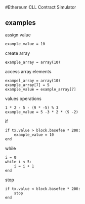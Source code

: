 #Ethereum CLL Contract Simulator

## examples


assign value

```
example_value = 10
```

create array

```
example_array = array(10)
```


access array elements

```
exampel_array = array(10)
example_array[7] = 5
example_value = example_array[7]
```

values operations
```
1 * 2 - 5 - (9 * -5) % 3
example_value = 5 -3 * 2 * (9 -2)
```


if

```
if tx.value > block.basefee * 200:
    example_value = 10
end
```


while

```
i = 0
while i < 5:
    i = i + 1
end
```

stop

```
if tx.value < block.basefee * 200:
    stop
end
```

